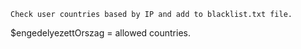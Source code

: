 ````Check user countries based by IP and add to blacklist.txt file.````

$engedelyezettOrszag = allowed countries.
